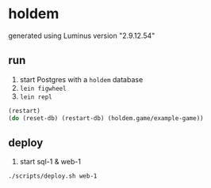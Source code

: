 # holdem

generated using Luminus version "2.9.12.54"

## run

1. start Postgres with a `holdem` database
2. `lein figwheel`
3. `lein repl`

```clojure
(restart)
(do (reset-db) (restart-db) (holdem.game/example-game))
```

## deploy

1. start sql-1 & web-1

```
./scripts/deploy.sh web-1
```
